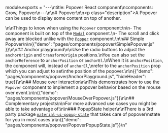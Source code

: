 module.exports = "---\ntitle: Popover React component\ncomponents: Grow, Popover\n---\n\n# Popover\n\n<p class=\"description\">A Popover can be used to display some content on top of another.</p>\n\nThings to know when using the `Popover` component:\n\n- The component is built on top of the [`Modal`](/components/modal/) component.\n- The scroll and click away are blocked unlike with the [`Popper`](/components/popper/) component.\n\n## Simple Popover\n\n{{\"demo\": \"pages/components/popover/SimplePopover.js\" }}\n\n## Anchor playground\n\nUse the radio buttons to adjust the `anchorOrigin` and `transformOrigin` positions.\nYou can also set the `anchorReference` to `anchorPosition` or `anchorEl`.\nWhen it is `anchorPosition`, the component will, instead of `anchorEl`,\nrefer to the `anchorPosition` prop which you can adjust to set\nthe position of the popover.\n\n{{\"demo\": \"pages/components/popover/AnchorPlayground.js\", \"hideHeader\": true}}\n\n## Mouse over interaction\n\nThis demonstrates how to use the `Popover` component to implement a popover behavior based on the mouse over event.\n\n{{\"demo\": \"pages/components/popover/MouseOverPopover.js\"}}\n\n## Complementary projects\n\nFor more advanced use cases you might be able to take advantage of:\n\n### PopupState helper\n\nThere is a 3rd party package [`material-ui-popup-state`](https://github.com/jcoreio/material-ui-popup-state) that takes care of popover\nstate for you in most cases.\n\n{{\"demo\": \"pages/components/popover/PopoverPopupState.js\"}}\n"